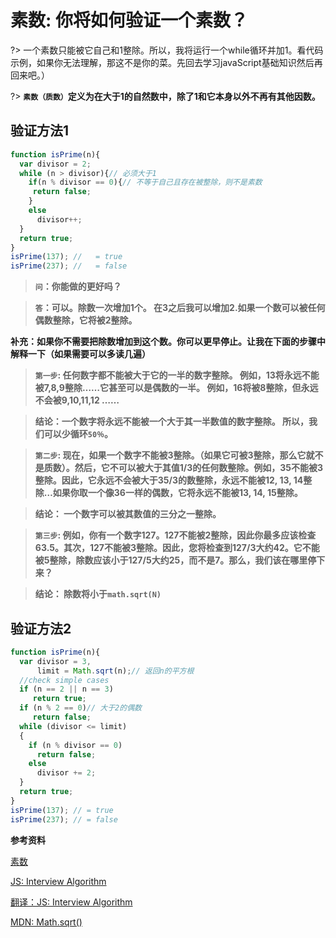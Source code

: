 # 素数: 你将如何验证一个素数？

?> 一个素数只能被它自己和1整除。所以，我将运行一个while循环并加1。看代码示例，如果你无法理解，那这不是你的菜。先回去学习javaScript基础知识然后再回来吧。）

?> **`素数（质数）`定义为在大于1的自然数中，除了1和它本身以外不再有其他因数。**

## 验证方法1

```js
function isPrime(n){
  var divisor = 2;
  while (n > divisor){// 必须大于1
    if(n % divisor == 0){// 不等于自己且存在被整除，则不是素数
     return false; 
    }
    else
      divisor++;
  }
  return true;
}
isPrime(137); //   = true
isPrime(237); //   = false
```

> **`问`：你能做的更好吗？**

> **`答`：可以。除数一次增加1个。 在3之后我可以增加2.如果一个数可以被任何偶数整除，它将被2整除。**

**补充：如果你不需要把除数增加到这个数。你可以更早停止。让我在下面的步骤中解释一下（如果需要可以多读几遍）**

> **`第一步`: 任何数字都不能被大于它的一半的数字整除。 例如，13将永远不能被7,8,9整除……它甚至可以是偶数的一半。 例如，16将被8整除，但永远不会被9,10,11,12 ……**

> **结论：一个数字将永远不能被一个大于其一半数值的数字整除。 所以，我们可以少循环`50％`。**

> **`第二步`: 现在，如果一个数字不能被3整除。（如果它可被3整除，那么它就不是质数）。然后，它不可以被大于其值1/3的任何数整除。例如，35不能被3整除。因此，它永远不会被大于35/3的数整除，永远不能被12, 13, 14整除…如果你取一个像36一样的偶数，它将永远不能被13, 14, 15整除。**

> **结论： 一个数字可以被其数值的三分之一整除。**

> **`第三步`: 例如，你有一个数字127。127不能被2整除，因此你最多应该检查63.5。其次，127不能被3整除。因此，您将检查到127/3大约42。它不能被5整除，除数应该小于127/5大约25，而不是7。那么，我们该在哪里停下来？**

> **结论： 除数将小于`math.sqrt(N)`**

## 验证方法2

```js
function isPrime(n){
  var divisor = 3, 
      limit = Math.sqrt(n);// 返回n的平方根
  //check simple cases
  if (n == 2 || n == 3)
     return true;
  if (n % 2 == 0)// 大于2的偶数
     return false;
  while (divisor <= limit)
  {
    if (n % divisor == 0)
      return false;
    else
      divisor += 2;
  }
  return true;
}
isPrime(137); // = true
isPrime(237); // = false
```

**参考资料**

[素数](https://baike.baidu.com/item/%E8%B4%A8%E6%95%B0/263515?fr=aladdin)

[JS: Interview Algorithm](http://thatjsdude.com/interview/js1.html)

[翻译：JS: Interview Algorithm](https://www.liayal.com/article/5ac46c20a6cf4e67bc05c9f4#%E6%96%B9%E6%B3%952)

[MDN: Math.sqrt()](https://developer.mozilla.org/en-US/docs/Web/JavaScript/Reference/Global_Objects/Math/sqrt)